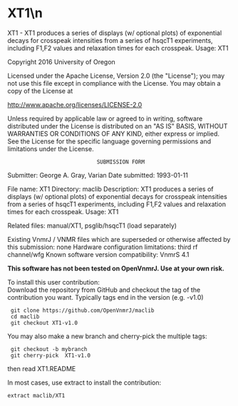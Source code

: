 # XT1\n
 XT1 - XT1 produces a series of displays (w/ optional plots) of exponential
 decays for crosspeak intensities from a series of hsqcT1 experiments,
 including F1,F2 values and relaxation times for each crosspeak. Usage:
 XT1<any arg if plots desired>

 Copyright 2016 University of Oregon

 Licensed under the Apache License, Version 2.0 (the "License");
 you may not use this file except in compliance with the License.
 You may obtain a copy of the License at

   http://www.apache.org/licenses/LICENSE-2.0

 Unless required by applicable law or agreed to in writing, software
 distributed under the License is distributed on an "AS IS" BASIS,
 WITHOUT WARRANTIES OR CONDITIONS OF ANY KIND, either express or implied.
 See the License for the specific language governing permissions and
 limitations under the License.

                                SUBMISSION FORM

Submitter:      George A. Gray, Varian
Date submitted: 1993-01-11

File name:      XT1
Directory:      maclib
Description:    XT1 produces a series of displays (w/ optional plots) of
		exponential decays for crosspeak intensities from a series of
		hsqcT1 experiments, including F1,F2 values and relaxation
		times for each crosspeak. Usage:
			XT1<any arg if plots desired>

Related files:  manual/XT1, psglib/hsqcT1 (load separately)

Existing VnmrJ / VNMR files which are superseded or
otherwise affected by this submission:  none
Hardware configuration limitations:     third rf channel/wfg
Known software version compatibility:   VnmrS 4.1

**This software has not been tested on OpenVnmrJ. Use at your own risk.**

To install this user contribution:  
Download the repository from GitHub and checkout the tag of the contribution you want.
Typically tags end in the version (e.g. -v1.0)

     git clone https://github.com/OpenVnmrJ/maclib  
     cd maclib  
     git checkout XT1-v1.0


You may also make a new branch and cherry-pick the multiple tags:  

     git checkout -b mybranch
     git cherry-pick  XT1-v1.0

then read XT1.README   

In most cases, use extract to install the contribution:  

    extract maclib/XT1